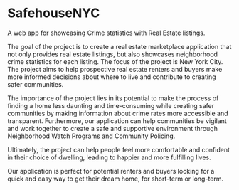 # SafehouseNYC
A web app for showcasing Crime statistics with Real Estate listings.

The goal of the project is to create a real estate marketplace application that not only provides
real estate listings, but also showcases neighborhood crime statistics for each listing. The focus of
the project is New York City. The project aims to help prospective real estate renters and buyers
make more informed decisions about where to live and contribute to creating safer communities.

The importance of the project lies in its potential to make the process of finding a home less
daunting and time-consuming while creating safer communities by making information about
crime rates more accessible and transparent. Furthermore, our application can help communities
be vigilant and work together to create a safe and supportive environment through Neighborhood
Watch Programs and Community Policing.

Ultimately, the project can help people feel more comfortable and confident in their choice of
dwelling, leading to happier and more fulfilling lives.

Our application is perfect for potential renters and buyers looking for a quick and easy way to get
their dream home, for short-term or long-term.
